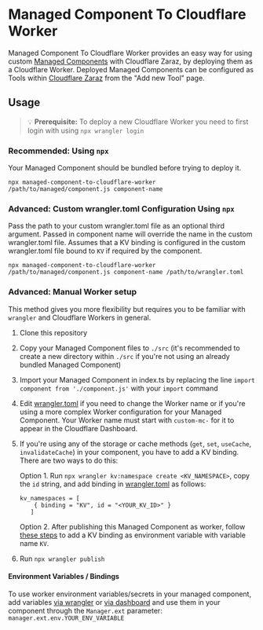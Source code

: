 # Managed Component To Cloudflare Worker

Managed Component To Cloudflare Worker provides an easy way for using custom [Managed Components](https://managedcomponents.dev/) with Cloudflare Zaraz, by deploying them as a Cloudflare Worker. Deployed Managed Components can be configured as Tools within [Cloudflare Zaraz](https://dash.cloudflare.com/) from the "Add new Tool" page.

## Usage

> 💡 **Prerequisite:** To deploy a new Cloudflare Worker you need to first login with using `npx wrangler login`

### Recommended: Using `npx`

Your Managed Component should be bundled before trying to deploy it.

`npx managed-component-to-cloudflare-worker /path/to/managed/component.js component-name`

### Advanced: Custom wrangler.toml Configuration Using `npx`
Pass the path to your custom wrangler.toml file as an optional third argument. Passed in component name will override the name in the custom wrangler.toml file. Assumes that a KV binding is configured in the custom wrangler.toml file bound to `KV` if required by the component.

`npx managed-component-to-cloudflare-worker /path/to/managed/component.js component-name /path/to/wrangler.toml`

### Advanced: Manual Worker setup

This method gives you more flexibility but requires you to be familiar with `wrangler` and Cloudflare Workers in general.

1. Clone this repository
2. Copy your Managed Component files to `./src` (it's recommended to create a new directory within `./src` if you're not using an already bundled Managed Component)
3. Import your Managed Component in index.ts by replacing the line `import component from './component.js'` with your `import` command
4. Edit [wrangler.toml](wrangler.toml) if you need to change the Worker name or if you're using a more complex Worker configuration for your Managed Component. Your Worker name must start with `custom-mc-` for it to appear in the Cloudflare Dashboard.
5. If you're using any of the storage or cache methods (`get`, `set`, `useCache`, `invalidateCache`) in your component,
  you have to add a KV binding. There are two ways to do this:

     Option 1. Run `npx wrangler kv:namespace create <KV_NAMESPACE>`, copy the `id` string, and add binding in [wrangler.toml](wrangler.toml) as follows:

     ```
     kv_namespaces = [
         { binding = "KV", id = "<YOUR_KV_ID>" }
        ]
     ```
     Option 2. After publishing this Managed Component as worker, follow [these steps](https://developers.cloudflare.com/workers/configuration/environment-variables/#add-environment-variables-via-the-dashboard) to add a KV binding as environment variable with variable name `KV`.

1. Run `npx wrangler publish`

#### Environment Variables / Bindings

To use worker environment variables/secrets in your managed component, add variables [via wrangler](https://developers.cloudflare.com/workers/configuration/environment-variables/#add-environment-variables-via-wrangler) or [via dashboard](https://developers.cloudflare.com/workers/configuration/environment-variables/#add-environment-variables-via-the-dashboard) and use them in your component through the `Manager.ext` parameter: `manager.ext.env.YOUR_ENV_VARIABLE`